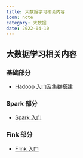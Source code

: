 ```yaml
---
title: 大数据学习相关内容
icon: note
category: 大数据
date: 2022-04-10
---
```


## 大数据学习相关内容

### 基础部分
- [Hadoop 入门及集群搭建](hadoop/hadoop-base.md)

### Spark 部分
- [Spark 入门](spark/README.md)

### Fink 部分
- [Flink 入门](flink/README.md)